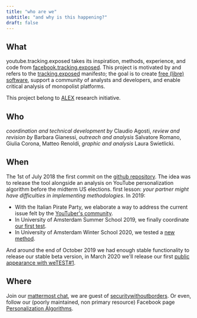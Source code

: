 ```yaml
---
title: "who are we"
subtitle: "and why is this happening?"
draft: false
---
```


## What

youtube.tracking.exposed takes its inspiration, methods, experience, and code from [facebook.tracking.exposed](https://facebook.tracking.exposed). This project is motivated by and refers to the [tracking.exposed](https://tracking.exposed) manifesto; the goal is to create [free (libre) software](https://github.com/tracking-exposed/yttrex), support a community of analysts and developers, and enable critical analysis of monopolist platforms.

This project belong to [ALEX](https://algorithms.exposed) research initiative.

## Who

_coordination and technical development by_ Claudio Agosti,
_review and revision by_ Barbara Gianessi,
_outreach and analysis_ Salvatore Romano, Giulia Corona, Matteo Renoldi, 
_graphic and analysis_ Laura Swietlicki.

## When

The 1st of July 2018 the first commit on the [github repository](https://github.com/tracking-exposed/yttrex). The idea was to release the tool alongside an analysis on YouTube personalization algorithm before the midterm US elections.
first lesson: *your partner might have difficulties in implementing methodologies*. In 2019:

  * With the Italian Pirate Party, we elaborate a way to address the current issue felt by the [YouTuber's community](/seeyou).
  * In University of Amsterdam Summer School 2019, we finally coordinate [our first test](/results).
  * In University of Amsterdam Winter School 2020, we tested a [new method](/trexit).

And around the end of October 2019 we had enough stable functionality to release our stable beta version, in March 2020 we'll release our first [public appearance with weTEST#1](/wetest/1).

## Where

Join our [mattermost chat](https://chat.securitywithoutborders.org/community/channels/trackingexposed), we are guest of [securitywithoutborders](https://securitywithoutborders.org).
Or even, follow our (poorly maintained, non primary resource) Facebook page [Personalization Algorithms](https://www.facebook.com/personalizationalgorithm).
